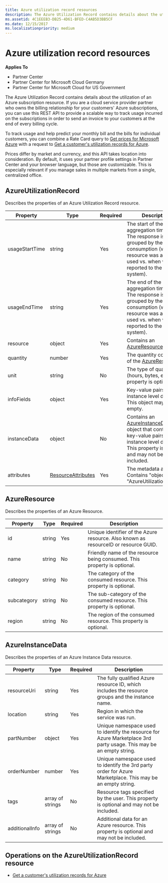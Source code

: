 ```yaml
---
title: Azure utilization record resources
description: The Azure Utilization Record contains details about the utilization of an Azure subscription resource.
ms.assetid: 4C1EEEB3-DB25-4D61-BFED-C4AB5D3BB5CF
ms.date: 12/15/2017
ms.localizationpriority: medium
---
```


# Azure utilization record resources


**Applies To**

- Partner Center
- Partner Center for Microsoft Cloud Germany
- Partner Center for Microsoft Cloud for US Government

The Azure Utilization Record contains details about the utilization of
an Azure subscription resource. If you are a cloud service provider
partner who owns the billing relationship for your customers' Azure
subscriptions, you can use this REST API to provide a scalable way to
track usage incurred on the subscriptions in order to send an invoice to
your customers at the end of every billing cycle.

To track usage and help predict your monthly bill and the bills for
individual customers, you can combine a Rate Card query to [Get prices
for Microsoft Azure](get-prices-for-microsoft-azure.md) with a request
to [Get a customer's utilization records for
Azure](get-a-customer-s-utilization-record-for-azure.md).

Prices differ by market and currency, and this API takes location into
consideration. By default, it uses your partner profile settings in
Partner Center and your browser language, but those are customizable.
This is especially relevant if you manage sales in multiple markets from
a single, centralized office.

## <span id="AzureUtilizationRecord"/><span id="azureutilizationrecord"/><span id="AZUREUTILIZATIONRECORD"/>AzureUtilizationRecord


Describes the properties of an Azure Utilization Record resource.

| Property       | Type                                      | Required | Description                                                                                                                                                                             |
|----------------|-------------------------------------------|----------|-----------------------------------------------------------------------------------------------------------------------------------------------------------------------------------------|
| usageStartTime | string                                    | Yes      | The start of the usage aggregation time range. The response is grouped by the time of consumption (when the resource was actually used vs. when was it reported to the billing system). |
| usageEndTime   | string                                    | Yes      | The end of the usage aggregation time range. The response is grouped by the time of consumption (when the resource was actually used vs. when was it reported to the billing system).   |
| resource       | object                                    | Yes      | Contains an [AzureResource](#azureresource) object.                                                                                                                                     |
| quantity       | number                                    | Yes      | The quantity consumed of the [AzureResource.](#azureresource)                                                                                                                           |
| unit           | string                                    | No       | The type of quantity (hours, bytes, etc.) This property is optional                                                                                                                     |
| infoFields     | object                                    | Yes      | Key-value pairs of instance level details. This object may be empty.                                                                                                                    |
| instanceData   | object                                    | No       | Contains an [AzureInstanceData](#azureinstancedata) object that contains key-value pairs of instance level details. This property is optional and may not be included.                  |
| attributes     | [ResourceAttributes](utility-resources.md#resourceattributes) | Yes      | The metadata attributes. Contains "objectType": "AzureUtilizationRecord"                                                                                                                |

 

## <span id="AzureResource"/><span id="azureresource"/><span id="AZURERESOURCE"/>AzureResource


Describes the properties of an Azure Resource.

| Property    | Type   | Required | Description                                                                         |
|-------------|--------|----------|-------------------------------------------------------------------------------------|
| id          | string | Yes      | Unique identifier of the Azure resource. Also known as resourceID or resource GUID. |
| name        | string | No       | Friendly name of the resource being consumed. This property is optional.            |
| category    | string | No       | The category of the consumed resource. This property is optional.                   |
| subcategory | string | No       | The sub-category of the consumed resource. This property is optional.               |
| region      | string | No       | The region of the consumed resource. This property is optional.                     |

 

## <span id="AzureInstanceData"/><span id="azureinstancedata"/><span id="AZUREINSTANCEDATA"/>AzureInstanceData


Describes the properties of an Azure Instance Data resource.

| Property       | Type             | Required | Description                                                                                                        |
|----------------|------------------|----------|--------------------------------------------------------------------------------------------------------------------|
| resourceUri    | string           | Yes      | The fully qualified Azure resource ID, which includes the resource groups and the instance name.                   |
| location       | string           | Yes      | Region in which the service was run.                                                                               |
| partNumber     | object           | Yes      | Unique namespace used to identify the resource for Azure Marketplace 3rd party usage. This may be an empty string. |
| orderNumber    | number           | Yes      | Unique namespace used to identify the 3rd party order for Azure Marketplace. This may be an empty string.          |
| tags           | array of strings | No       | Resource tags specified by the user. This property is optional and may not be included.                            |
| additionalInfo | array of strings | No       | Additional data for an Azure resource. This property is optional and may not be included.                          | 
 

## <span id="Operations_on_the_AzureUtilizationRecord_resource"/><span id="operations_on_the_azureutilizationrecord_resource"/><span id="OPERATIONS_ON_THE_AZUREUTILIZATIONRECORD_RESOURCE"/>Operations on the AzureUtilizationRecord resource


- [Get a customer's utilization records for
    Azure](get-a-customer-s-utilization-record-for-azure.md)

 

 




